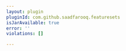 ```yaml
---
layout: plugin
pluginId: com.github.saadfarooq.featuresets
isJarAvailable: true
error: ''
violations: []

---
```

